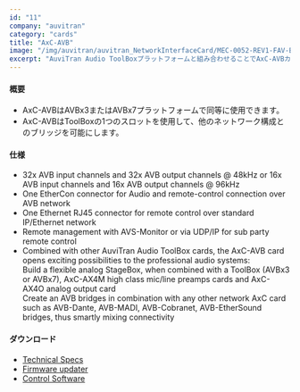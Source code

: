 ```yaml
---
id: "11"
company: "auvitran"
category: "cards"
title: "AxC-AVB"
image: "/img/auvitran/auvitran_NetworkInterfaceCard/MEC-0052-REV1-FAV-Bouchon-AxC-AVB-w-neutrik.webp"
excerpt: "AuviTran Audio ToolBoxプラットフォームと組み合わせることでAxC-AVBカードは、AVBデバイスと他のオーディオインターフェイスとの間の費用効果の高いゲートウェイを提供します。"
---
```

#### 概要
* AxC-AVBはAVBx3またはAVBx7プラットフォームで同等に使用できます。
* AxC-AVBはToolBoxの1つのスロットを使用して、他のネットワーク構成とのブリッジを可能にします。

#### 仕様
* 32x AVB input channels and 32x AVB output channels @ 48kHz or 16x AVB input channels and 16x AVB output channels @ 96kHz
* One EtherCon connector for Audio and remote-control connection over AVB network
* One Ethernet RJ45 connector for remote control over standard IP/Ethernet network
* Remote management with AVS-Monitor or via UDP/IP for sub party remote control
* Combined with other AuviTran Audio ToolBox cards, the AxC-AVB card opens exciting possibilities to the professional audio systems:  
    Build a flexible analog StageBox, when combined with a ToolBox (AVBx3 or AVBx7), AxC-AX4M high class mic/line preamps cards and AxC-AX4O analog output card  
    Create an AVB bridges in combination with any other network AxC card such as AVB-Dante, AVB-MADI, AVB-Cobranet, AVB-EtherSound bridges, thus smartly mixing connectivity

#### ダウンロード
* [Technical Specs](https://www.auvitran.com/downloads/datasheet/AuviTran_AudioToolBox_AxC-AVB_EN.pdf)
* [Firmware updater](https://www.auvitran.com/?p=3234)
* [Control Software](https://www.auvitran.com/?p=3234)
